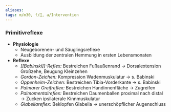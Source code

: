 ```yaml
---
aliases: 
tags: m/m30, f/🧠, a/Intervention
---
```

### Primitivreflexe
- **Physiologie**
	- Neugeborenen- und Säuglingsreflexe
	- Ausbildung der zentralen Hemmung in ersten Lebensmonaten
- **Reflexe**
	- *[[Babinski]]-Reflex:* Bestreichen Fußaußenrand → Dorsalextension Großzehe, Beugung Kleinzehen
	- *Gordon-Zeichen:* Kompression Wadenmuskulatur → s. Babinski
	- *Oppenheim-Zeichen:* Bestreichen Tibia-Vorderkante → s. Babinski
	- *Palmarer Greifreflex:* Bestreichen Handinnenfläche → Zugreifen
	- *Palmomentalreflex:* Bestreichen Daumenballen proximal nach distal → Zucken ipsilaterale Kinnmuskulatur
	- *Glabellareflex:* Beklopfen Glabella → unerschöpflicher Augenschluss